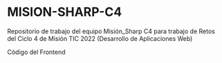 # MISION-SHARP-C4
Repositorio de trabajo del equipo Misión_Sharp C4 para trabajo de Retos del Ciclo 4 de Misión TIC 2022 (Desarrollo de Aplicaciones Web)

Código del Frontend

